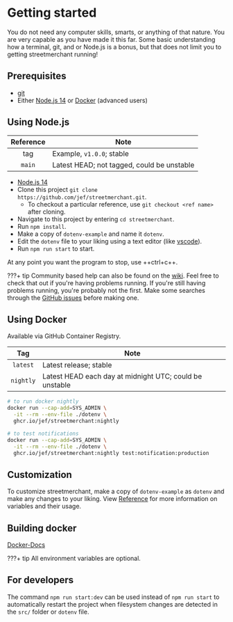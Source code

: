 # Getting started

You do not need any computer skills, smarts, or anything of that nature. You are very capable as you have made it this far. Some basic understanding how a terminal, git, and or Node.js is a bonus, but that does not limit you to getting streetmerchant running!

## Prerequisites

- [git](https://git-scm.com/)
- Either [Node.js 14](https://nodejs.org/en/) or [Docker](https://docs.docker.com/get-docker/) (advanced users)

## Using Node.js

| Reference | Note |
|:---:|---|
| tag | Example, `v1.0.0`; stable |
| `main` | Latest HEAD; not tagged, could be unstable |

- [Node.js 14](https://nodejs.org/en/)
- Clone this project `git clone https://github.com/jef/streetmerchant.git`.
    - To checkout a particular reference, use `git checkout <ref name>` after cloning.
- Navigate to this project by entering `cd streetmerchant`.
- Run `npm install`.
- Make a copy of `dotenv-example` and name it `dotenv`.
- Edit the `dotenv` file to your liking using a text editor (like [vscode](https://code.visualstudio.com/)).
- Run `npm run start` to start.

At any point you want the program to stop, use ++ctrl+c++.

???+ tip
    Community based help can also be found on the [wiki](https://github.com/jef/streetmerchant/wiki). Feel free to check that out if you're having problems running. If you're still having problems running, you're probably not the first. Make some searches through the [GitHub issues](https://github.com/jef/streetmerchant/issues) before making one.

## Using Docker

Available via GitHub Container Registry.

| Tag | Note |
|:---:|---|
| `latest` | Latest release; stable |
| `nightly` | Latest HEAD each day at midnight UTC; could be unstable |

```sh
# to run docker nightly
docker run --cap-add=SYS_ADMIN \
  -it --rm --env-file ./dotenv \
  ghcr.io/jef/streetmerchant:nightly

# to test notifications
docker run --cap-add=SYS_ADMIN \
  -it --rm --env-file ./dotenv \
  ghcr.io/jef/streetmerchant:nightly test:notification:production
```

## Customization

To customize streetmerchant, make a copy of `dotenv-example` as `dotenv` and make any changes to your liking. View [Reference](reference/application.md) for more information on variables and their usage.


## Building docker

[Docker-Docs](docs/docker.md)

???+ tip
    All environment variables are optional.

## For developers

The command `npm run start:dev` can be used instead of `npm run start` to automatically restart the project when filesystem changes are detected in the `src/` folder or `dotenv` file.
